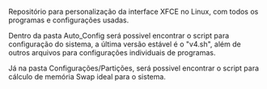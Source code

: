 Repositório para personalização da interface XFCE no Linux, com todos os programas e configurações usadas.

Dentro da pasta Auto_Config será possivel encontrar o script para configuração do sistema, a última versão estável é o "v4.sh", além de outros arquivos para configurações individuais de programas.

Já na pasta Configurações/Partições, será possivel encontrar o script para cálculo de memória Swap ideal para o sistema.
